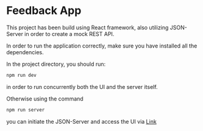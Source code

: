 # Feedback App

This project has been build using React framework, also utilizing JSON-Server in order to create a mock REST API.

In order to run the application correctly, make sure you have installed all the dependencies.

In the project directory, you should run:

```bash
npm run dev
```

in order to run concurrently both the UI and the server itself.

Otherwise using the command

```bash
npm run server
```

you can initiate the JSON-Server and access the UI via [Link](https://rdpfeedbackapp.netlify.app/)
